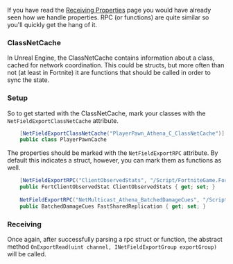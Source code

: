 If you have read the [Receiving Properties](https://fortnitereplaydecompressor.readthedocs.io/en/latest/receiving-properties/) page you would have already seen how we handle properties. RPC (or functions) are quite similar so you'll quickly get the hang of it.

### ClassNetCache

In Unreal Engine, the ClassNetCache contains information about a class, cached for network coordination. This could be structs, but more often than not (at least in Fortnite) it are functions that should be called in order to sync the state.

### Setup
So to get started with the ClassNetCache, mark your classes with the `NetFieldExportClassNetCache` attribute.

``` csharp
    [NetFieldExportClassNetCache("PlayerPawn_Athena_C_ClassNetCache")]
    public class PlayerPawnCache
```

The properties should be marked with the `NetFieldExportRPC` attribute. By default this indicates a struct, however, you can mark them as functions as well.

``` csharp
	[NetFieldExportRPC("ClientObservedStats", "/Script/FortniteGame.FortClientObservedStat")]
	public FortClientObservedStat ClientObservedStats { get; set; }
	
	NetFieldExportRPC("NetMulticast_Athena_BatchedDamageCues", "/Script/FortniteGame.FortPawn:NetMulticast_Athena_BatchedDamageCues", isFunction: true)]
	public BatchedDamageCues FastSharedReplication { get; set; }
```

### Receiving
Once again, after successfully parsing a rpc struct or function, the abstract method `OnExportRead(uint channel, INetFieldExportGroup exportGroup)` will be called.